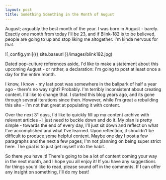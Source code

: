 ```yaml
---
layout: post
title: Something Something in the Month of August
---
```


August; arguably the best month of the year. I was born in August - barely. Exactly one month from today I'll be 23, and if Blink-182 is to be believed, people are going to up and stop liking me altogether. I'm kinda nervous for that.

![_config.yml]({{ site.baseurl }}/images/blink182.jpg)

Dated pop-culture references aside, I'd like to make a statement about this upcoming August - or rather, a declaration: I'm going to post at least once a day for the entire month.

I know, I know - my last post was somewhere in the ballpark of half a year ago - there's no way right? Probably. I'm terribly inconsistent about creating content. I'd like to change that. I started this blog years ago, and its gone through several iterations since then. However, while I'm great a rebuilding this site - I'm not that great at populating it with content. 

Over the next 31 days, I'd like to quickly fill up my content archive with relevant articles - I just need to buckle down and do it. My plan is pretty simple - towards the end of every day, I'll just sit down and reflect on what I've accomplished and what I've learned. Upon reflection, it shouldn't be difficult to produce some helpful content. Maybe one day I post a few paragraphs and the next a few pages; I'm not planning on being super strict here. The goal is to just get myself into the habit. 

So there you have it! There's going to be a lot of content coming your way in the next month, and I hope you all enjoy it! If you have any suggestions for things you'd like to read, please sound off in the comments. If I can offer any insight on something, I'll do my best!